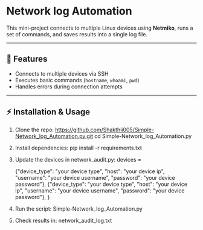 # Network log Automation 

This mini-project connects to multiple Linux devices using **Netmiko**, runs a set of commands, and saves results into a single log file.

---

## 🚀 Features
- Connects to multiple devices via SSH
- Executes basic commands (`hostname`, `whoami`, `pwd`)
- Handles errors during connection attempts

---

## ⚡ Installation & Usage

1. Clone the repo:
   https://github.com/Shakthii005/Simple-Network_log_Automation.py.git
   cd Simple-Network_log_Automation.py
   
3. Install dependencies:
   pip install -r requirements.txt
   
5. Update the devices in network_audit.py:
    devices =
    
    {"device_type": "your device type", "host": "your device ip", "username": "your device username", "password": "your device password"},
    {"device_type": "your device type", "host": "your device ip", "username": "your device username", "password": "your device password"},
}

7. Run the script: 
   Simple-Network_log_Automation.py

8. Check results in: 
   network_audit_log.txt


